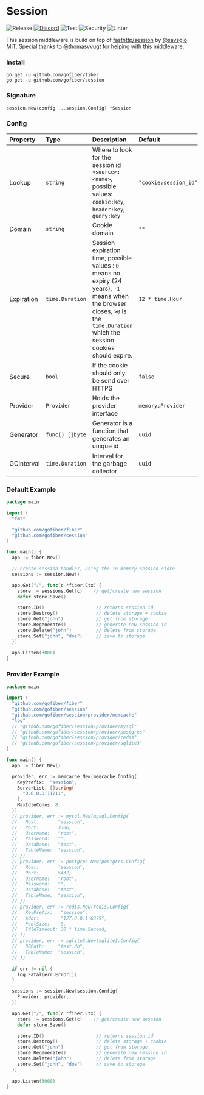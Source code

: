 # Session

![Release](https://img.shields.io/github/release/gofiber/session.svg)
[![Discord](https://img.shields.io/badge/discord-join%20channel-7289DA)](https://gofiber.io/discord)
![Test](https://github.com/gofiber/session/workflows/Test/badge.svg)
![Security](https://github.com/gofiber/session/workflows/Security/badge.svg)
![Linter](https://github.com/gofiber/session/workflows/Linter/badge.svg)

This session middleware is build on top of [fasthttp/session](https://github.com/fasthttp/session) by [@savsgio](https://github.com/savsgio) [MIT](https://github.com/fasthttp/session/blob/master/LICENSE).
Special thanks to [@thomasvvugt](https://github.com/thomasvvugt) for helping with this middleware.

### Install
```
go get -u github.com/gofiber/fiber
go get -u github.com/gofiber/session
```

### Signature
```go
session.New(config ...session.Config) *Session
```

### Config
| Property | Type | Description | Default |
| :--- | :--- | :--- | :--- |
| Lookup | `string` | Where to look for the session id `<source>:<name>`, possible values: `cookie:key`, `header:key`, `query:key` | `"cookie:session_id"` |
| Domain | `string` | Cookie domain | `""` |
| Expiration | `time.Duration` | Session expiration time, possible values : `0` means no expiry (24 years), `-1` means when the browser closes, `>0` is the `time.Duration` which the session cookies should expire. | `12 * time.Hour` |
| Secure | `bool` | If the cookie should only be send over HTTPS | `false` |
| Provider | `Provider` | Holds the provider interface | `memory.Provider` |
| Generator | `func() []byte` | Generator is a function that generates an unique id | `uuid` |
| GCInterval | `time.Duration` | Interval for the garbage collector | `uuid` |

### Default Example
```go
package main

import (
  "fmt"

  "github.com/gofiber/fiber"
  "github.com/gofiber/session"
)

func main() {
  app := fiber.New()

  // create session handler, using the in-memory session store
  sessions := session.New()

  app.Get("/", func(c *fiber.Ctx) {
    store := sessions.Get(c)    // get/create new session
    defer store.Save()

    store.ID()                   // returns session id
    store.Destroy()              // delete storage + cookie
    store.Get("john")            // get from storage
    store.Regenerate()           // generate new session id
    store.Delete("john")         // delete from storage
    store.Set("john", "doe")     // save to storage
  })
  
  app.Listen(3000)
}
```

### Provider Example
```go
package main

import (
  "github.com/gofiber/fiber"
  "github.com/gofiber/session"
  "github.com/gofiber/session/provider/memcache"
  "log"
  // "github.com/gofiber/session/provider/mysql"
  // "github.com/gofiber/session/provider/postgres"
  // "github.com/gofiber/session/provider/redis"
  // "github.com/gofiber/session/provider/sqlite3"
)

func main() {
  app := fiber.New()

  provider, err := memcache.New(memcache.Config{
    KeyPrefix:  "session",
    ServerList: []string{
      "0.0.0.0:11211",
    },
    MaxIdleConns: 8,
  })
  // provider, err := mysql.New(mysql.Config{
  //   Host:       "session",
  //   Port:       3306,
  //   Username:   "root",
  //   Password:   "",
  //   Database:   "test",
  //   TableName:  "session",
  // })
  // provider, err := postgres.New(postgres.Config{
  //   Host:       "session",
  //   Port:       5432,
  //   Username:   "root",
  //   Password:   "",
  //   Database:   "test",
  //   TableName:  "session",
  // })
  // provider, err := redis.New(redis.Config{
  //   KeyPrefix:   "session",
  //   Addr:        "127.0.0.1:6379",
  //   PoolSize:    8,
  //   IdleTimeout: 30 * time.Second,
  // })
  // provider, err := sqlite3.New(sqlite3.Config{
  //   DBPath:     "test.db",
  //   TableName:  "session",
  // })

  if err != nil {
    log.Fatal(err.Error()) 
  }

  sessions := session.New(session.Config{
    Provider: provider,
  })

  app.Get("/", func(c *fiber.Ctx) {
    store := sessions.Get(c)    // get/create new session
    defer store.Save()

    store.ID()                   // returns session id
    store.Destroy()              // delete storage + cookie
    store.Get("john")            // get from storage
    store.Regenerate()           // generate new session id
    store.Delete("john")         // delete from storage
    store.Set("john", "doe")     // save to storage
  })
  
  app.Listen(3000)
}
```
